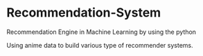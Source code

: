 # Recommendation-System
Recommendation Engine in Machine Learning by using the python


Using anime data to build various type of recommender systems.

